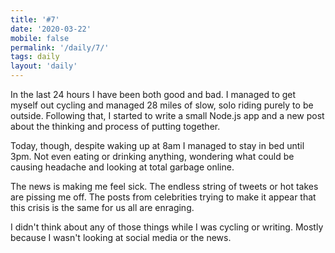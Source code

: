 ```yaml
---
title: '#7'
date: '2020-03-22'
mobile: false
permalink: '/daily/7/'
tags: daily
layout: 'daily'
---
```


In the last 24 hours I have been both good and bad. I managed to get myself out cycling and managed 28 miles of slow, solo riding purely to be outside. Following that, I started to write a small Node.js app and a new post about the thinking and process of putting together.

Today, though, despite waking up at 8am I managed to stay in bed until 3pm. Not even eating or drinking anything, wondering what could be causing headache and looking at total garbage online.

The news is making me feel sick. The endless string of tweets or hot takes are pissing me off. The posts from celebrities trying to make it appear that this crisis is the same for us all are enraging.

I didn't think about any of those things while I was cycling or writing. Mostly because I wasn't looking at social media or the news.
